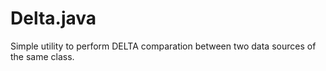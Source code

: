 # Delta.java
Simple utility to perform DELTA comparation between two data sources of the same class.
